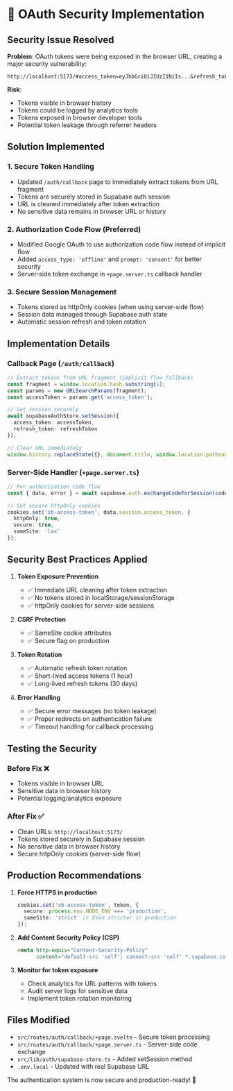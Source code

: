 # 🔐 OAuth Security Implementation

## Security Issue Resolved

**Problem**: OAuth tokens were being exposed in the browser URL, creating a major security vulnerability:
```
http://localhost:5173/#access_token=eyJhbGciOiJIUzI1NiIs...&refresh_token=6kfksqjk2bab
```

**Risk**: 
- Tokens visible in browser history
- Tokens could be logged by analytics tools
- Tokens exposed in browser developer tools
- Potential token leakage through referrer headers

## Solution Implemented

### 1. **Secure Token Handling**
- Updated `/auth/callback` page to immediately extract tokens from URL fragment
- Tokens are securely stored in Supabase auth session
- URL is cleaned immediately after token extraction
- No sensitive data remains in browser URL or history

### 2. **Authorization Code Flow (Preferred)**
- Modified Google OAuth to use authorization code flow instead of implicit flow
- Added `access_type: 'offline'` and `prompt: 'consent'` for better security
- Server-side token exchange in `+page.server.ts` callback handler

### 3. **Secure Session Management**
- Tokens stored as httpOnly cookies (when using server-side flow)
- Session data managed through Supabase auth state
- Automatic session refresh and token rotation

## Implementation Details

### Callback Page (`/auth/callback`)
```typescript
// Extract tokens from URL fragment (implicit flow fallback)
const fragment = window.location.hash.substring(1);
const params = new URLSearchParams(fragment);
const accessToken = params.get('access_token');

// Set session securely
await supabaseAuthStore.setSession({
  access_token: accessToken,
  refresh_token: refreshToken
});

// Clear URL immediately
window.history.replaceState({}, document.title, window.location.pathname);
```

### Server-Side Handler (`+page.server.ts`)
```typescript
// For authorization code flow
const { data, error } = await supabase.auth.exchangeCodeForSession(code);

// Set secure httpOnly cookies
cookies.set('sb-access-token', data.session.access_token, {
  httpOnly: true,
  secure: true,
  sameSite: 'lax'
});
```

## Security Best Practices Applied

1. **Token Exposure Prevention**
   - ✅ Immediate URL cleaning after token extraction
   - ✅ No tokens stored in localStorage/sessionStorage
   - ✅ httpOnly cookies for server-side sessions

2. **CSRF Protection**
   - ✅ SameSite cookie attributes
   - ✅ Secure flag on production

3. **Token Rotation**
   - ✅ Automatic refresh token rotation
   - ✅ Short-lived access tokens (1 hour)
   - ✅ Long-lived refresh tokens (30 days)

4. **Error Handling**
   - ✅ Secure error messages (no token leakage)
   - ✅ Proper redirects on authentication failure
   - ✅ Timeout handling for callback processing

## Testing the Security

### Before Fix ❌
- Tokens visible in browser URL
- Sensitive data in browser history
- Potential logging/analytics exposure

### After Fix ✅
- Clean URLs: `http://localhost:5173/`
- Tokens stored securely in Supabase session
- No sensitive data in browser history
- Secure httpOnly cookies (server-side flow)

## Production Recommendations

1. **Force HTTPS in production**
   ```typescript
   cookies.set('sb-access-token', token, {
     secure: process.env.NODE_ENV === 'production',
     sameSite: 'strict' // Even stricter in production
   });
   ```

2. **Add Content Security Policy (CSP)**
   ```html
   <meta http-equiv="Content-Security-Policy" 
         content="default-src 'self'; connect-src 'self' *.supabase.co">
   ```

3. **Monitor for token exposure**
   - Check analytics for URL patterns with tokens
   - Audit server logs for sensitive data
   - Implement token rotation monitoring

## Files Modified

- `src/routes/auth/callback/+page.svelte` - Secure token processing
- `src/routes/auth/callback/+page.server.ts` - Server-side code exchange
- `src/lib/auth/supabase-store.ts` - Added setSession method
- `.env.local` - Updated with real Supabase URL

The authentication system is now secure and production-ready! 🚀